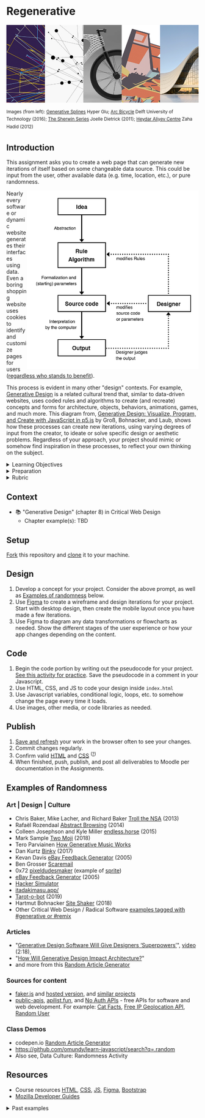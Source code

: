 
# Regenerative

![numbers](assets/img/regenerative.png)

<sup>Images (from left): [Generative Splines](https://www.behance.net/gallery/40247813/Generative-Splines) Hyper Glu; [Arc Bicycle](https://www.futura-sciences.com/tech/actualites/imprimante-3d-arc-bicycle-decouvrez-premier-velo-imprime-3d-soudage-91153/) Delft University of Technology (2016); [The Sherwin Series](https://joelledietrick.com/site/sherwin) Joelle Dietrick (2011); [Heydar Aliyev Centre](https://www.zaha-hadid.com/architecture/heydar-aliyev-centre/) Zaha Hadid (2012) </sup>



## Introduction

This assignment asks you to create a web page that can generate new iterations of itself based on some changeable data source. This could be input from the user, other available data (e.g. time, location, etc.), or pure randomness.

<a href="assets/img/Generative_Design_Process-retouched.png"><img src="assets/img/Generative_Design_Process-retouched.png" align="right" width="450"></a>

Nearly every software or dynamic website generates their interfaces using data. Even a boring shopping website uses cookies to identify and customize pages for users ([regardless who stands to benefit](https://www.justice.gov/opa/pr/amazon-marketplace-seller-pleads-guilty-price-fixing-dvds-and-blu-ray-discs)).

This process is evident in many other "design" contexts. For example, [Generative Design](https://en.wikipedia.org/wiki/Generative_design) is a related cultural trend that, similar to data-driven websites, uses coded rules and algorithms to create (and recreate) concepts and forms for architecture, objects, behaviors, animations, games, and much more. This diagram from, [Generative Design: Visualize, Program, and Create with JavaScript in p5.js](http://www.generative-gestaltung.de/) by Groß, Bohnacker, and Laub, shows how these processes can create new iterations, using varying degrees of input from the creator, to ideate or solve specific design or aesthetic problems. Regardless of your approach, your project should mimic or somehow find inspiration in these processes, to reflect your own thinking on the subject.



<details>
<summary>Learning Objectives</summary>

Students who complete this assignment will be able to:

- Describe how to use data to create generative processes in software, design, architecture, etc.
- Compare outcomes of generative processes across disciplines.
- Write pseudo code and build a prototype to plan and develop a web application.
- Use HTML, CSS, Bootstrap, and JS build  final application.
- Design an identity for the project that communicates a theme or concept

</details>


<details>
<summary>Preparation</summary>

Complete the following to prepare for this assignment. See [Resources](#resources) for additional information as needed.

- [Codecademy: JS 3-1 Functions](https://www.codecademy.com/learn/introduction-to-javascript) (1-7)
- [Codecademy: JS 4-1 Scope](https://www.codecademy.com/learn/introduction-to-javascript) (1-4)
- [Codecademy: JS 5-1 Arrays](https://www.codecademy.com/learn/introduction-to-javascript) (1–7)
- [Codecademy: JS 6-1 Loops](https://www.codecademy.com/learn/introduction-to-javascript) (1–7)
- Javascript.info JS [Comparison](https://javascript.info/comparison), [Logical operators](https://javascript.info/logical-operators), [Functions](https://javascript.info/function-basics), [Loops: while and for](https://javascript.info/while-for)

</details>

<details>
<summary>Rubric</summary>
See Moodle.
</details>





## Context

- 📚 "Generative Design" (chapter 8) in Critical Web Design
    - Chapter example(s): TBD


## Setup

[Fork](https://docs.github.com/en/get-started/quickstart/fork-a-repo#forking-a-repository) this repository and [clone](https://docs.github.com/en/get-started/quickstart/fork-a-repo#cloning-your-forked-repository) it to your machine.


## Design

1. Develop a concept for your project. Consider the above prompt, as well as [Examples of randomness](#inspiration) below.
1. Use [Figma](https://figma.com) to create a wireframe and design iterations for your project. Start with desktop design, then create the mobile layout once you have made a few iterations. 
1. Use Figma to diagram any data transformations or flowcharts as needed. Show the different stages of the user experience or how your app changes depending on the content.


## Code

1. Begin the code portion by writing out the pseudocode for your project. [See this activity for practice](https://github.com/omundy/learn-computing/blob/main/topics/computational-thinking.md#pseudocode). Save the pseudocode in a comment in your Javascript.
1. Use HTML, CSS, and JS to code your design inside `index.html`
1. Use Javascript variables, conditional logic, loops, etc. to somehow change the page every time it loads.
1. Use images, other media, or code libraries as needed.


## Publish

1. [Save and refresh](https://github.com/omundy/learn-computing/blob/main/topics/keyboard-shortcuts.md#web-development-edit-save-refresh-loop) your work in the browser often to see your changes.
1. Commit changes regularly.
1. Confirm valid [HTML](https://validator.w3.org/) and [CSS](https://jigsaw.w3.org/css-validator/) <sup>([?](https://github.com/omundy/dig245-critical-web-design/blob/main/topics/html-css/css.md#css-validation))</sup>
1. When finished, push, publish, and post all deliverables to Moodle per documentation in the Assignments.












## Examples of Randomness




### Art | Design | Culture

- Chris Baker, Mike Lacher, and Richard Baker [Troll the NSA](http://ilovechrisbaker.com/troll-the-nsa/) (2013)
- Rafaël Rozendaal [Abstract Browsing](http://www.abstractbrowsing.net) (2014)
- Colleen Josephson and Kyle Miller [endless.horse](http://endless.horse) (2015)
- Mark Sample [Two Moji](http://fugitivetexts.net/twomoji) (2018)
- Tero Parviainen [How Generative Music Works](https://teropa.info/loop/)
- Dan Kurtz [Binky](https://www.binky.rocks/) (2017)
- Kevan Davis [eBay Feedback Generator](http://thesurrealist.co.uk/feedback) (2005)
- Ben Grosser [Scaremail](https://bengrosser.com/projects/scaremail/)
- 0x72 [pixeldudesmaker](https://0x72.itch.io/pixeldudesmaker) (example of [sprite](https://raw.githubusercontent.com/omundy/sample-unity-animation/main/Assets/Sprite_Anim_Fred/Textures/fred-cinemachine-2.gif))
- [eBay Feedback Generator](https://thesurrealist.co.uk/feedback) (2005)
- [Hacker Simulator](https://hacker-simulator.com/)
- [itadakimasu.app/](https://itadakimasu.app/)
- [Tarot-o-bot](https://tarotobot-reboot.illo.tv/) (2019)
- Hartmut Bohnacker [Site Shaker](https://hartmut-bohnacker.de/projects/site-shaker) (2018)
- Other Critical Web Design / Radical Software [examples tagged with #generative or #remix](https://docs.google.com/spreadsheets/d/1mQ0doWT6tGXm2W-hB5zuz3I8mijGhLSkAe_XrcfMdok/edit#gid=0)



### Articles

- "[Generative Design Software Will Give Designers ‘Superpowers’](https://www.dezeen.com/2017/02/06/generative-design-software-will-give-designers-superpowers-autodesk-university/)", [video](https://www.youtube.com/watch?v=h7gq7OrbgxY) (2:18),
- "[How Will Generative Design Impact Architecture?](https://www.archdaily.com/937772/how-will-generative-design-impact-architecture)"
- and more from this [Random Article Generator](https://codepen.io/owenmundy/pen/PomvjqW?editors=1010)



### Sources for content

- [faker.js](https://www.npmjs.com/package/faker) and [hosted version](https://fakercloud.com/api), and [similar projects](https://awesomeopensource.com/projects/faker)
- [public-apis](https://github.com/public-apis/public-apis), [apilist.fun](https://apilist.fun/), and [No Auth APIs](https://mixedanalytics.com/blog/list-actually-free-open-no-auth-needed-apis/) - free APIs for software and web development. For example: [Cat Facts](https://alexwohlbruck.github.io/cat-facts/), [Free IP Geolocation API](https://freegeoip.app/json/), [Random User](https://randomuser.me/api/)



### Class Demos

- codepen.io [Random Article Generator](https://codepen.io/owenmundy/pen/PomvjqW)
- https://github.com/omundy/learn-javascript/search?q=.random
- Also see, Data Culture: Randomness Activity






## Resources

- Course resources [HTML](https://github.com/omundy/dig245-critical-web-design/blob/main/topics/html-css/html.md), [CSS](https://github.com/omundy/dig245-critical-web-design/blob/main/topics/html-css/css.md), [JS](https://github.com/omundy/dig245-critical-web-design/blob/main/topics/javascript/javascript.md), [Figma](https://github.com/omundy/dig245-critical-web-design#figma), [Bootstrap](https://github.com/omundy/dig245-critical-web-design#bootstrap)
- [Mozilla Developer Guides](https://developer.mozilla.org/en-US/docs/Web/Guide)




<details>
<summary>Past examples</summary>
  
- 2021
    [Annelise](https://anclaire.github.io/dig245-regenerative)
    [Drew](https://drdibble.github.io/dig245-regenerative)
    [Erina](https://erlee1.github.io/dig245-regenerative)
    [Emma](https://emmelton.github.io/dig245-regenerative)
    [Meng](https://mengfw-02.github.io/dig245-regenerative/)
    [Maurillio](https://maurilio-saddoud.github.io/dig245-regenerative)
    [Henry](https://hehowell.github.io/Random-Dessert-Selector)
    [Caroline](https://casigl.github.io/dig245-regenerative)
    [Anh](https://anhhoang1402.github.io/dig245-regenerative)


</details>
